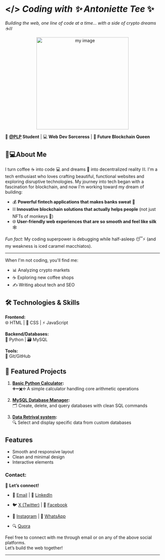 
# </> *Coding with ✨ Antoniette Tee* ✨
  
*Building the web, one line of code at a time… with a side of crypto dreams ☕⛓️* 


<p align="center">
 <img src="https://imgur.com/RKRrsYv.jpg" width="300" alt="my image">
</p>


🌱 **[@PLP](https://academy.powerlearnprojectafrica.org/profile) Student** | 💻 **Web Dev Sorceress** | 🚀 **Future Blockchain Queen** 

## 👩💻About Me

I turn coffee ☕ into code 💻 and dreams 🌙 into decentralized reality ⛓️. I'm a tech enthusiast who loves crafting beautiful, functional websites and exploring disruptive technologies. My journey into tech began with a fascination for blockchain, and now I'm working toward my dream of building:   

- 💰 **Powerful fintech applications that makes banks sweat** 💸  
- ⛓️ **Innovative blockchain solutions that actually helps people** (not just NFTs of monkeys 🐒)  
- 🌐 **User-friendly web experiences that are so smooth and feel like silk** 🕸️ 

*Fun fact:* My coding superpower is debugging while half-asleep 😴⚡ (and my weakness is iced caramel macchiatos).  

---

When I'm not coding, you'll find me:
- 📊 Analyzing crypto markets
- ☕ Exploring new coffee shops
- ✍️ Writing about tech and SEO

## 🛠️ Technologies & Skills
**Frontend:**  
🌐 HTML | 🎨 CSS | ⚡ JavaScript  

**Backend/Databases:**  
🐍 Python | 🗃️ MySQL  

**Tools:**  
🔧 Git/GitHub  

## 💼 Featured Projects
1. **[Basic Python Calculator](https://github.com/Gratitude311/basic-calculator.git):**  
   ➕➖✖️➗ A simple calculator handling core arithmetic operations  

2. **[MySQL Database Manager](https://github.com/PLP-Database-Design/wk-1-Gratitude311.git):**  
   🗂️ Create, delete, and query databases with clean SQL commands  

3. **[Data Retrival system](https://github.com/PLP-Database-Design/wk-2a-Fxroyalempres.git):**  
   🔍 Select and display specific data from custom databases  


## Features
- Smooth and responsive layout
- Clean and minimal design
- Interactive elements

### Contact:
🔗 **Let’s connect!**  
- 📧 [Email](mailto:antoniettekagendo@gmail.com)                | 👔 [LinkedIn](https://www.linkedin.com/in/antoniette-kagendo)

- 🐦 [X (Twitter)](https://x.com/AntonietteKage2)               | 📘 [Facebook](https://www.facebook.com/share/1LCod87zyU/)
                                                                                                                                          
- 📸 [Instagram](https://www.instagram.com/antoniette_tee)      | 💬 [WhatsApp](https://wa.me/message/RCMUTCNFYPUEI1)

- 🔍 [Quora](https://www.quora.com/profile/Antoniette-Kagendo)



Feel free to connect with me through email or on any of the above social platforms.  
Let’s build the web together!

---
